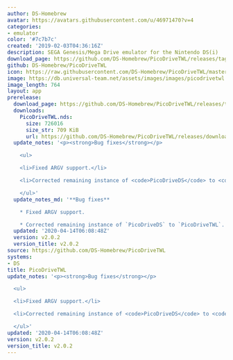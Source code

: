 ```yaml
---
author: DS-Homebrew
avatar: https://avatars.githubusercontent.com/u/46971470?v=4
categories:
- emulator
color: '#7c7b7c'
created: '2019-02-03T04:36:16Z'
description: SEGA Genesis/Mega Drive emulator for the Nintendo DS(i)
download_page: https://github.com/DS-Homebrew/PicoDriveTWL/releases/tag/v2.0.2
github: DS-Homebrew/PicoDriveTWL
icon: https://raw.githubusercontent.com/DS-Homebrew/PicoDriveTWL/master/genesis-32x32.bmp
image: https://db.universal-team.net/assets/images/images/picodrivetwl.png
image_length: 764
layout: app
prerelease:
  download_page: https://github.com/DS-Homebrew/PicoDriveTWL/releases/tag/v2.0.2
  downloads:
    PicoDriveTWL.nds:
      size: 726016
      size_str: 709 KiB
      url: https://github.com/DS-Homebrew/PicoDriveTWL/releases/download/v2.0.2/PicoDriveTWL.nds
  update_notes: '<p><strong>Bug fixes</strong></p>

    <ul>

    <li>Fixed ARGV support.</li>

    <li>Corrected remaining instance of <code>PicoDriveDS</code> to <code>PicoDriveTWL</code>.</li>

    </ul>'
  update_notes_md: '**Bug fixes**

    * Fixed ARGV support.

    * Corrected remaining instance of `PicoDriveDS` to `PicoDriveTWL`.'
  updated: '2020-04-14T06:08:48Z'
  version: v2.0.2
  version_title: v2.0.2
source: https://github.com/DS-Homebrew/PicoDriveTWL
systems:
- DS
title: PicoDriveTWL
update_notes: '<p><strong>Bug fixes</strong></p>

  <ul>

  <li>Fixed ARGV support.</li>

  <li>Corrected remaining instance of <code>PicoDriveDS</code> to <code>PicoDriveTWL</code>.</li>

  </ul>'
updated: '2020-04-14T06:08:48Z'
version: v2.0.2
version_title: v2.0.2
---
```

